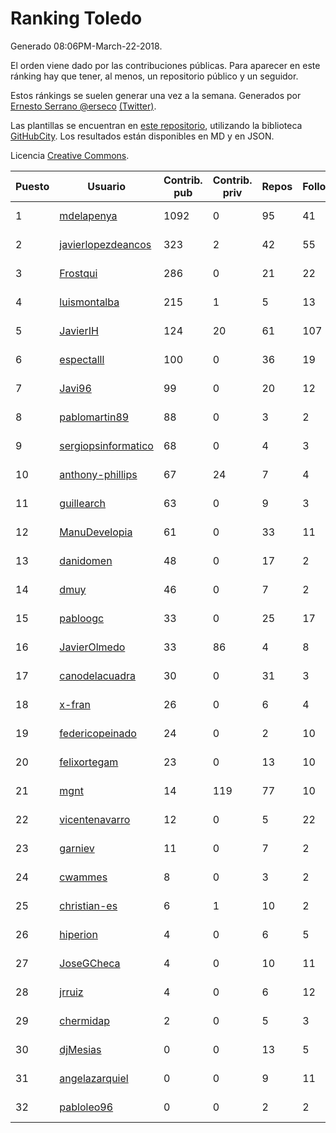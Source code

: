 # Ranking Toledo

Generado 08:06PM-March-22-2018.

El orden viene dado por las contribuciones públicas. Para aparecer en este ránking hay que tener, al menos, un repositorio público y un seguidor.

Estos ránkings se suelen generar una vez a la semana. Generados por [Ernesto Serrano @erseco](https://github.com/erseco/) [(Twitter)](https://twitter.com/erseco).

Las plantillas se encuentran en [este repositorio](https://github.com/iblancasa/GH-Spanish-Ranking), utilizando la biblioteca [GitHubCity](https://github.com/iblancasa/GitHubCity). Los resultados están disponibles en MD y en JSON.

Licencia [Creative Commons](https://creativecommons.org/licenses/by/4.0/).

| Puesto   |  Usuario  | Contrib. pub | Contrib. priv |Repos| Followers | Desde |  Avatar  |
|----------|-----------|--------------|---------------|-----|-----------|-------|----------|
|1|[mdelapenya](https://github.com/mdelapenya)|1092|0|95|41|2011-08-01|![mdelapenya](https://avatars3.githubusercontent.com/u/951580)|
|2|[javierlopezdeancos](https://github.com/javierlopezdeancos)|323|2|42|55|2011-11-17|![javierlopezdeancos](https://avatars2.githubusercontent.com/u/1202463)|
|3|[Frostqui](https://github.com/Frostqui)|286|0|21|22|2014-12-06|![Frostqui](https://avatars2.githubusercontent.com/u/10099165)|
|4|[luismontalba](https://github.com/luismontalba)|215|1|5|13|2013-11-13|![luismontalba](https://avatars3.githubusercontent.com/u/5930419)|
|5|[JavierIH](https://github.com/JavierIH)|124|20|61|107|2013-08-03|![JavierIH](https://avatars2.githubusercontent.com/u/5154251)|
|6|[espectalll](https://github.com/espectalll)|100|0|36|19|2012-09-30|![espectalll](https://avatars1.githubusercontent.com/u/2456419)|
|7|[Javi96](https://github.com/Javi96)|99|0|20|12|2016-05-01|![Javi96](https://avatars2.githubusercontent.com/u/18982140)|
|8|[pablomartin89](https://github.com/pablomartin89)|88|0|3|2|2015-12-30|![pablomartin89](https://avatars1.githubusercontent.com/u/16488733)|
|9|[sergiopsinformatico](https://github.com/sergiopsinformatico)|68|0|4|3|2016-10-10|![sergiopsinformatico](https://avatars1.githubusercontent.com/u/22752242)|
|10|[anthony-phillips](https://github.com/anthony-phillips)|67|24|7|4|2015-09-04|![anthony-phillips](https://avatars2.githubusercontent.com/u/14120390)|
|11|[guillearch](https://github.com/guillearch)|63|0|9|3|2017-03-28|![guillearch](https://avatars2.githubusercontent.com/u/26745787)|
|12|[ManuDevelopia](https://github.com/ManuDevelopia)|61|0|33|11|2008-12-28|![ManuDevelopia](https://avatars3.githubusercontent.com/u/43015)|
|13|[danidomen](https://github.com/danidomen)|48|0|17|2|2013-11-21|![danidomen](https://avatars2.githubusercontent.com/u/5998908)|
|14|[dmuy](https://github.com/dmuy)|46|0|7|2|2014-09-19|![dmuy](https://avatars0.githubusercontent.com/u/8830886)|
|15|[pabloogc](https://github.com/pabloogc)|33|0|25|17|2011-10-16|![pabloogc](https://avatars1.githubusercontent.com/u/1131305)|
|16|[JavierOlmedo](https://github.com/JavierOlmedo)|33|86|4|8|2015-11-18|![JavierOlmedo](https://avatars1.githubusercontent.com/u/15904748)|
|17|[canodelacuadra](https://github.com/canodelacuadra)|30|0|31|3|2013-07-14|![canodelacuadra](https://avatars2.githubusercontent.com/u/5006582)|
|18|[x-fran](https://github.com/x-fran)|26|0|6|4|2013-01-04|![x-fran](https://avatars2.githubusercontent.com/u/3188361)|
|19|[federicopeinado](https://github.com/federicopeinado)|24|0|2|10|2013-11-13|![federicopeinado](https://avatars0.githubusercontent.com/u/5931002)|
|20|[felixortegam](https://github.com/felixortegam)|23|0|13|10|2013-06-14|![felixortegam](https://avatars1.githubusercontent.com/u/4701534)|
|21|[mgnt](https://github.com/mgnt)|14|119|77|10|2013-03-13|![mgnt](https://avatars2.githubusercontent.com/u/3850065)|
|22|[vicentenavarro](https://github.com/vicentenavarro)|12|0|5|22|2017-02-13|![vicentenavarro](https://avatars2.githubusercontent.com/u/25737591)|
|23|[garniev](https://github.com/garniev)|11|0|7|2|2014-12-09|![garniev](https://avatars1.githubusercontent.com/u/10130200)|
|24|[cwammes](https://github.com/cwammes)|8|0|3|2|2014-03-18|![cwammes](https://avatars0.githubusercontent.com/u/6991783)|
|25|[christian-es](https://github.com/christian-es)|6|1|10|2|2014-07-12|![christian-es](https://avatars2.githubusercontent.com/u/8144580)|
|26|[hiperion](https://github.com/hiperion)|4|0|6|5|2010-08-10|![hiperion](https://avatars1.githubusercontent.com/u/360124)|
|27|[JoseGCheca](https://github.com/JoseGCheca)|4|0|10|11|2014-02-05|![JoseGCheca](https://avatars1.githubusercontent.com/u/6599858)|
|28|[jrruiz](https://github.com/jrruiz)|4|0|6|12|2013-12-02|![jrruiz](https://avatars3.githubusercontent.com/u/6089334)|
|29|[chermidap](https://github.com/chermidap)|2|0|5|3|2015-11-26|![chermidap](https://avatars0.githubusercontent.com/u/16034887)|
|30|[djMesias](https://github.com/djMesias)|0|0|13|5|2011-09-17|![djMesias](https://avatars1.githubusercontent.com/u/1057831)|
|31|[angelazarquiel](https://github.com/angelazarquiel)|0|0|9|11|2013-10-07|![angelazarquiel](https://avatars0.githubusercontent.com/u/5631864)|
|32|[pabloleo96](https://github.com/pabloleo96)|0|0|2|2|2016-03-07|![pabloleo96](https://avatars0.githubusercontent.com/u/17706718)|
